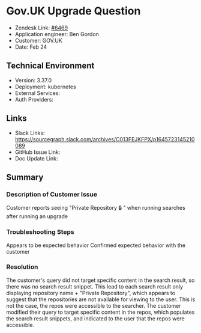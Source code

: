 
# Gov.UK Upgrade Question <!-- Ticket Title  Hint: include keywords to make it searchable -->

- Zendesk Link: [#6469](https://sourcegraph.zendesk.com/agent/tickets/6469)
- Application engineer: Ben Gordon
- Customer: GOV.UK <!-- Redact if this contains personally identifying information -->
- Date: Feb 24

<!-- Data populated from integration, speak to Ben Gordon or Michael Bali if not working -->
<!-- During Internal team trial, fill missing data manually (we are waiting for all data to sync) -->

## Technical Environment
- Version: 3.37.0​
- Deployment: kubernetes
- External Services:
- Auth Providers:


## Links
<!-- Data for application engineer manual entry -->
- Slack Links: https://sourcegraph.slack.com/archives/C013FEJKFPX/p1645723145210089
- GitHub Issue Link:
- Doc Update Link:

## Summary
### Description of Customer Issue
Customer reports seeing "Private Repository 🔒 " when running searches after running an upgrade
### Troubleshooting Steps
Appears to be expected behavior
Confirmed expected behavior with the customer
### Resolution
The customer's query did not target specific content in the search result, so there was no search result snippet.  This lead to each search result only displaying repository name + "Private Repository", which appears to suggest that the repositories are not available for viewing to the user.  This is not the case, the repos were accessible to the searcher.  The customer modified their query to target specific content in the repos, which populates the search result snippets, and indicated to the user that the repos were accessible. 




<!-- Once complete, upload a copy to https://github.com/sourcegraph/support-tools-internal/tree/main/resolved-tickets as a .md file -->
<!-- Name the file 6469.md -->
